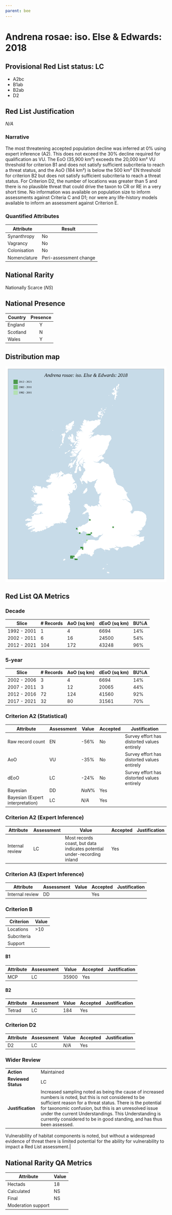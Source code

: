 ```yaml
---
parent: bee
---
```


# Andrena rosae: iso. Else & Edwards: 2018

## Provisional Red List status: LC
- A2bc
- B1ab
- B2ab
- D2

## Red List Justification
*N/A*

### Narrative


The most threatening accepted population decline was inferred at 0% using expert inference (A2). This does not exceed the 30% decline required for qualification as VU. The EoO (35,900 km²) exceeds the 20,000 km² VU threshold for criterion B1 and does not satisfy sufficient subcriteria to reach a threat status, and the AoO (184 km²) is below the 500 km² EN threshold for criterion B2 but does not satisfy sufficient subcriteria to reach a threat status. For Criterion D2, the number of locations was greater than 5 and there is no plausible threat that could drive the taxon to CR or RE in a very short time. No information was available on population size to inform assessments against Criteria C and D1; nor were any life-history models available to inform an assessment against Criterion E.

### Quantified Attributes
|Attribute|Result|
|---|---|
|Synanthropy|No|
|Vagrancy|No|
|Colonisation|No|
|Nomenclature|Peri-assessment change|


## National Rarity
Nationally Scarce (*NS*)

## National Presence
|Country|Presence
|---|:-:|
|England|Y|
|Scotland|N|
|Wales|Y|


## Distribution map
![](../map/54.svg)

## Red List QA Metrics
### Decade
| Slice | # Records | AoO (sq km) | dEoO (sq km) |BU%A |
|---|---|---|---|---|
|1992 - 2001|1|4|6694|14%|
|2002 - 2011|6|16|24500|54%|
|2012 - 2021|104|172|43248|96%|

### 5-year
| Slice | # Records | AoO (sq km) | dEoO (sq km) |BU%A |
|---|---|---|---|---|
|2002 - 2006|3|4|6694|14%|
|2007 - 2011|3|12|20065|44%|
|2012 - 2016|72|124|41560|92%|
|2017 - 2021|32|80|31561|70%|

### Criterion A2 (Statistical)
|Attribute|Assessment|Value|Accepted|Justification
|---|---|---|---|---|
|Raw record count|EN|-56%|No|Survey effort has distorted values entirely|
|AoO|VU|-35%|No|Survey effort has distorted values entirely|
|dEoO|LC|-24%|No|Survey effort has distorted values entirely|
|Bayesian|DD|*NaN*%|Yes||
|Bayesian (Expert interpretation)|LC|*N/A*|Yes||

### Criterion A2 (Expert Inference)
|Attribute|Assessment|Value|Accepted|Justification
|---|---|---|---|---|
|Internal review|LC|Most records coast, but data indicates potential under-recording inland|Yes||

### Criterion A3 (Expert Inference)
|Attribute|Assessment|Value|Accepted|Justification
|---|---|---|---|---|
|Internal review|DD||Yes||

### Criterion B
|Criterion| Value|
|---|---|
|Locations|>10|
|Subcriteria||
|Support||

#### B1
|Attribute|Assessment|Value|Accepted|Justification
|---|---|---|---|---|
|MCP|LC|35900|Yes||

#### B2
|Attribute|Assessment|Value|Accepted|Justification
|---|---|---|---|---|
|Tetrad|LC|184|Yes||

### Criterion D2
|Attribute|Assessment|Value|Accepted|Justification
|---|---|---|---|---|
|D2|LC|*N/A*|Yes||

### Wider Review
|  |  |
|---|---|
|**Action**|Maintained|
|**Reviewed Status**|LC|
|**Justification**|Increased sampling noted as being the cause of increased numbers is noted, but this is not considered to be sufficient reason for a threat status. There is the potential for taxonomic confusion, but this is an unresolved issue under the current Understandings. This Understanding is currently considered to be in good standing, and has thus been assessed.

Vulnerability of habitat components is noted, but without a widespread evidence of threat there is limited potential for the ability for vulnerability to impact a Red List assessment.|

## National Rarity QA Metrics
|Attribute|Value|
|---|---|
|Hectads|18|
|Calculated|NS|
|Final|NS|
|Moderation support||
